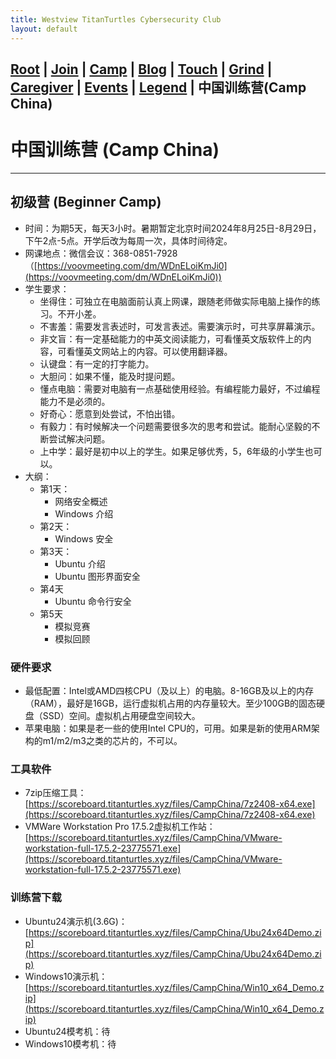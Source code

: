 ```yaml
---
title: Westview TitanTurtles Cybersecurity Club
layout: default
---
```


## [Root](./index.html) | [Join](./apply.html) | [Camp](./cybercamp.html) |  [Blog](./blog.html) | [Touch](./contacts.html) | [Grind](./resources.html) | [Caregiver](./techcg.html) | [Events](./events.html) | [Legend](./legend.html) | **中国训练营(Camp China)** 

# 中国训练营 (Camp China)

---

## 初级营 (Beginner Camp)

* 时间：为期5天，每天3小时。暑期暂定北京时间2024年8月25日-8月29日，下午2点-5点。开学后改为每周一次，具体时间待定。
* 网课地点：微信会议：368-0851-7928 （[https://voovmeeting.com/dm/WDnELoiKmJi0](https://voovmeeting.com/dm/WDnELoiKmJi0))
* 学生要求：
  * 坐得住：可独立在电脑面前认真上网课，跟随老师做实际电脑上操作的练习。不开小差。
  * 不害羞：需要发言表述时，可发言表述。需要演示时，可共享屏幕演示。
  * 非文盲：有一定基础能力的中英文阅读能力，可看懂英文版软件上的内容，可看懂英文网站上的内容。可以使用翻译器。
  * 认键盘：有一定的打字能力。
  * 大胆问：如果不懂，能及时提问题。
  * 懂点电脑：需要对电脑有一点基础使用经验。有编程能力最好，不过编程能力不是必须的。
  * 好奇心：愿意到处尝试，不怕出错。
  * 有毅力：有时候解决一个问题需要很多次的思考和尝试。能耐心坚毅的不断尝试解决问题。
  * 上中学：最好是初中以上的学生。如果足够优秀，5，6年级的小学生也可以。
* 大纲：
  * 第1天：
    * 网络安全概述
    * Windows 介绍
  * 第2天：
    *	Windows 安全
  * 第3天：
    * Ubuntu 介绍
    * Ubuntu 图形界面安全
  * 第4天
    * Ubuntu 命令行安全
  * 第5天
    * 模拟竞赛
    * 模拟回顾

### 硬件要求

* 最低配置：Intel或AMD四核CPU（及以上）的电脑。8-16GB及以上的内存（RAM），最好是16GB，运行虚拟机占用的内存量较大。至少100GB的固态硬盘（SSD）空间。虚拟机占用硬盘空间较大。
* 苹果电脑：如果是老一些的使用Intel CPU的，可用。如果是新的使用ARM架构的m1/m2/m3之类的芯片的，不可以。

### 工具软件

* 7zip压缩工具：[https://scoreboard.titanturtles.xyz/files/CampChina/7z2408-x64.exe](https://scoreboard.titanturtles.xyz/files/CampChina/7z2408-x64.exe)
* VMWare Workstation Pro 17.5.2虚拟机工作站：[https://scoreboard.titanturtles.xyz/files/CampChina/VMware-workstation-full-17.5.2-23775571.exe](https://scoreboard.titanturtles.xyz/files/CampChina/VMware-workstation-full-17.5.2-23775571.exe)

### 训练营下载

* Ubuntu24演示机(3.6G)：[https://scoreboard.titanturtles.xyz/files/CampChina/Ubu24x64Demo.zip](https://scoreboard.titanturtles.xyz/files/CampChina/Ubu24x64Demo.zip)
* Windows10演示机：[https://scoreboard.titanturtles.xyz/files/CampChina/Win10_x64_Demo.zip](https://scoreboard.titanturtles.xyz/files/CampChina/Win10_x64_Demo.zip)
* Ubuntu24模考机：待
* Windows10模考机：待




 
